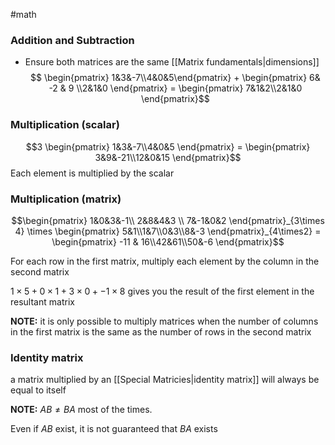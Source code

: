 #math

### Addition and Subtraction

- Ensure both matrices are the same [[Matrix fundamentals|dimensions]]
$$ \begin{pmatrix} 1&3&-7\\4&0&5\end{pmatrix} + \begin{pmatrix} 6& -2 & 9 \\2&1&0  \end{pmatrix} = \begin{pmatrix} 7&1&2\\2&1&0 \end{pmatrix}$$
### Multiplication (scalar)

$$3 \begin{pmatrix} 1&3&-7\\4&0&5 \end{pmatrix} = \begin{pmatrix} 3&9&-21\\12&0&15 \end{pmatrix}$$
Each element is multiplied by the scalar

### Multiplication (matrix)

$$\begin{pmatrix} 1&0&3&-1\\ 2&8&4&3 \\ 7&-1&0&2 \end{pmatrix}_{3\times 4} \times 
\begin{pmatrix}
5&1\\1&7\\0&3\\8&-3
\end{pmatrix}_{4\times2} = 
\begin{pmatrix} -11 & 16\\42&61\\50&-6 \end{pmatrix}$$

For each row in the first matrix, multiply each element by the column in the second matrix

$1\times5 + 0\times1 + 3\times0 + -1\times8$ gives you the result of the first element in the resultant matrix

**NOTE:** it is only possible to multiply matrices when the number of columns in the first matrix is the same as the number of rows in the second matrix

### Identity matrix

a matrix multiplied by an [[Special Matricies|identity matrix]] will always be equal to itself

**NOTE:** $AB \not= BA$ most of the times. 

Even if $AB$ exist, it is not guaranteed that $BA$ exists



